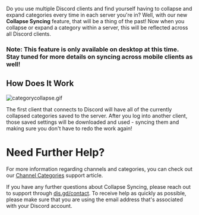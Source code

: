 <p>Do you use multiple Discord clients and find yourself having to collapse and expand categories every time in each server you're in? Well, with our new <strong>Collapse Syncing</strong> feature, that will be a thing of the past! Now when you collapse or expand a category within a server, this will be reflected across all Discord clients.</p>
<h3>Note: This feature is only available on desktop at this time. Stay tuned for more details on syncing across mobile clients as well!</h3>
<h2>How Does It Work</h2>
<p class="wysiwyg-text-align-center"><img src="https://support.discord.com/hc/article_attachments/1500008970641/categorycollapse.gif" alt="categorycollapse.gif"></p>
<p>The first client that connects to Discord will have all of the currently collapsed categories saved to the server. After you log into another client, those saved settings will be downloaded and used - syncing them and making sure you don't have to redo the work again! </p>
<h1 id="h_01F02KGV1F91VW1TB3V5EBJ2HR">Need Further Help?</h1>
<p>For more information regarding channels and categories, you can check out our <a href="https://support.discord.com/hc/en-us/articles/115001580171" target="_self">Channel Categories</a> support article.</p>
<p>If you have any further questions about Collapse Syncing, please reach out to support through <a class="ql-link" href="https://dis.gd/contact" target="_blank" rel="noopener noreferrer" data-slab-linktype="text">dis.gd/contact</a>. To receive help as quickly as possible, please make sure that you are using the email address that's associated with your Discord account.</p>
